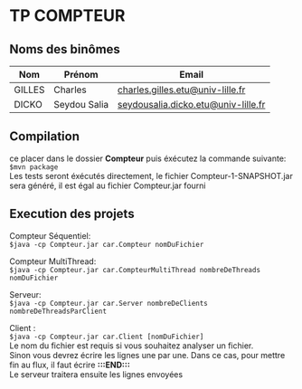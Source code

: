 # TP COMPTEUR

## Noms des binômes

|  **Nom**  |  **Prénom**  |              **Email**              |
|-----------|--------------|-------------------------------------|
| GILLES    | Charles      | charles.gilles.etu@univ-lille.fr    |
| DICKO     | Seydou Salia | seydousalia.dicko.etu@univ-lille.fr |

## Compilation

ce placer dans le dossier **Compteur** puis éxécutez la commande suivante:  
`$mvn package`  
Les tests seront éxécutés directement, le fichier Compteur-1-SNAPSHOT.jar sera généré, il est égal au fichier Compteur.jar fourni

## Execution des projets

Compteur Séquentiel:  
`$java -cp Compteur.jar car.Compteur nomDuFichier`  
  
Compteur MultiThread:  
`$java -cp Compteur.jar car.CompteurMultiThread nombreDeThreads nomDuFichier`  
  
Serveur:  
`$java -cp Compteur.jar car.Server nombreDeClients nombreDeThreadsParClient`  
  
Client :  
`$java -cp Compteur.jar car.Client [nomDuFichier]`  
Le nom du fichier est requis si vous souhaitez analyser un fichier.  
Sinon vous devrez écrire les lignes une par une. Dans ce cas, pour mettre fin au flux, il faut écrire **:::END:::**  
Le serveur traitera ensuite les lignes envoyées


